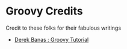 # Groovy Credits

Credit to these folks for their fabulous writings

* [Derek Banas : Groovy Tutorial](http://www.newthinktank.com/2016/04/groovy-tutorial/)
